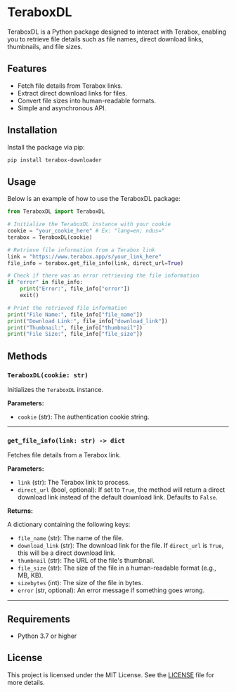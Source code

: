 # TeraboxDL

TeraboxDL is a Python package designed to interact with Terabox, enabling you to retrieve file details such as file names, direct download links, thumbnails, and file sizes.

## Features

- Fetch file details from Terabox links.
- Extract direct download links for files.
- Convert file sizes into human-readable formats.
- Simple and asynchronous API.

## Installation

Install the package via pip:

```bash
pip install terabox-downloader
```

## Usage

Below is an example of how to use the TeraboxDL package:

```python
from TeraboxDL import TeraboxDL

# Initialize the TeraboxDL instance with your cookie
cookie = "your_cookie_here" # Ex: "lang=en; ndus="
terabox = TeraboxDL(cookie)

# Retrieve file information from a Terabox link
link = "https://www.terabox.app/s/your_link_here"
file_info = terabox.get_file_info(link, direct_url=True)

# Check if there was an error retrieving the file information
if "error" in file_info:
    print("Error:", file_info["error"])
    exit()

# Print the retrieved file information
print("File Name:", file_info["file_name"])
print("Download Link:", file_info["download_link"])
print("Thumbnail:", file_info["thumbnail"])
print("File Size:", file_info["file_size"])

```

## Methods

### `TeraboxDL(cookie: str)`
Initializes the `TeraboxDL` instance.

**Parameters:**
- `cookie` (str): The authentication cookie string.

---

### `get_file_info(link: str) -> dict`
Fetches file details from a Terabox link.

**Parameters:**

- `link` (str): The Terabox link to process.
- `direct_url` (bool, optional): If set to `True`, the method will return a direct download link instead of the default download link. Defaults to `False`.

**Returns:**

A dictionary containing the following keys:
- `file_name` (str): The name of the file.
- `download_link` (str): The download link for the file. If `direct_url` is `True`, this will be a direct download link.
- `thumbnail` (str): The URL of the file's thumbnail.
- `file_size` (str): The size of the file in a human-readable format (e.g., MB, KB).
- `sizebytes` (int): The size of the file in bytes.
- `error` (str, optional): An error message if something goes wrong.

---

## Requirements

- Python 3.7 or higher

## License

This project is licensed under the MIT License. See the [LICENSE](https://github.com/Damantha126/TeraboxDL/blob/main/LICENSE) file for more details.
